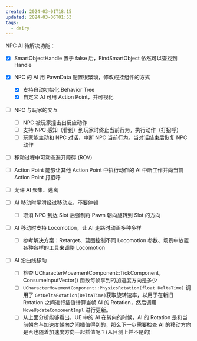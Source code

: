 ```yaml
---
created: 2024-03-01T18:15
updated: 2024-03-06T01:53
tags:
  - dairy
---
```

NPC AI 待解决功能：
- [x] SmartObjectHandle 置于 false 后，FindSmartObject 依然可以查找到 Handle
- [x] NPC 的 AI 用 PawnData 配置很繁琐，修改成挂组件的方式
	- [x] 支持自动初始化 Behavior Tree
	- [x] 自定义 AI 可用 Action Point，并可视化
- [ ] NPC 与玩家的交互
	- [ ] NPC 被玩家撞击出反应动作
	- [ ] 支持 NPC 感知（看到）到玩家时终止当前行为，执行动作（打招呼）
	- [ ] 玩家能主动和 NPC 对话，中断 NPC 当前行为。当对话结束后恢复 NPC 动作
- [ ] 移动过程中可动态避开障碍 (ROV)

- [ ] Action Point 能够让其他 Action Point 中执行动作的 AI 中断工作并向当前 Action Point 打招呼
- [ ] 允许 AI 聚集、逃离
- [ ] AI 移动时平滑经过移动点，不要停顿
	- [ ] 取消 NPC 到达 Slot 后强制将 Pawn 朝向旋转到 Slot 的方向
- [ ] AI 移动时支持 Locomotion，让 AI 走路时动画多种多样
	- [ ] 参考解决方案：Retarget、蓝图控制不同 Locomotion 参数、场景中放置各种各样的工具来调整 Locomotion

- [ ] AI 沿曲线移动
	- [ ] 检查 UCharacterMovementComponent::TickComponent，ConsumeInputVector() 函数每帧拿到的加速度方向是多少
	- [ ] `UCharacterMovementComponent::PhysicsRotation(float DeltaTime)` 调用了 `GetDeltaRotation(DeltaTime)`获取旋转速率，以用于在新旧 Rotation 之间进行插值计算当帧 AI 的 Rotation，然后调用 `MoveUpdateComponentImpl` 进行更新。
	- [ ] 从上面分析能够看出，UE 中的 AI 在转向的时候，AI 的 Rotation 是和当前朝向与加速度朝向之间插值得到的，那么下一步需要检查 AI 的移动方向是否也随着加速度方向一起插值呢？(从目测上并不是的)